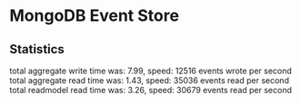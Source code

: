 # MongoDB Event Store #

## Statistics ##
total aggregate write time was: 7.99, speed: 12516 events wrote per second
total aggregate read time was: 1.43, speed: 35036 events read per second
total readmodel read time was: 3.26, speed: 30679 events read per second